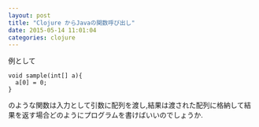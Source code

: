 ```yaml
---
layout: post
title: "Clojure からJavaの関数呼び出し"
date: 2015-05-14 11:01:04
categories: clojure
---
```

<p>例として</p>

<pre><code>void sample(int[] a){
  a[0] = 0;
}
</code></pre>

<p>のような関数は入力として引数に配列を渡し,結果は渡された配列に格納して結果を返す場合どのようにプログラムを書けばいいのでしょうか.</p>
